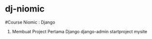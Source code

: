 # dj-niomic
#Course Niomic : Django

1. Membuat Project Pertama Django
    django-admin startproject mysite 
